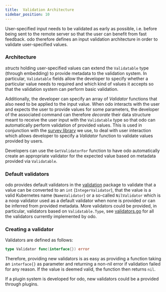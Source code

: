 ```yaml
---
title:  Validation Architecture
sidebar_position: 10
---
```


User-specified input needs to be validated as early as possible, i.e. before being sent to the remote server so that the user can benefit from fast feedback. odo therefore defines an input validation architecture in order to validate user-specified values.

### Architecture

_structs_ holding user-specified values can extend the `Validatable` type (through embedding) to provide metadata to the validation system. In particular, `Validatable` fields allow the developer to specify whether a particular value needs to required and which kind of values it accepts so that the validation system can perform basic validation.

Additionally, the developer can specify an array of _Validator_ functions that also need to be applied to the input value. When odo interacts with the user and expects the user to provide values for some parameters, the developer of the associated command can therefore _decorate_ their data structure meant to receive the user input with the `Validatable` type so that odo can automatically perform validation of provided values. This is used in conjunction with the [survey library](https://github.com/AlecAivazis/survey) we use, to deal with user interaction which allows developer to specify a _Validator_ function to validate values provided by users.

Developers can use the `GetValidatorFor` function to have odo automatically create an appropriate validator for the expected value based on metadata provided via `Validatable`.

### Default validators

odo provides default validators in the [validation](https://github.com/openshift/odo/blob/main/pkg/odo/util/validation/validators.go) package to validate that a value can be converted to an `int` (`IntegerValidator`), that the value is a valid Kubernetes name (`NameValidator`) or a so-called `NilValidator` which is a noop validator used as a default validator when none is provided or can be inferred from provided metadata. More validators could be provided, in particular, validators based on `Validatable.Type`, see [validators.go](https://github.com/openshift/odo/blob/main/pkg/odo/util/validation/validators.go) for all the validators currently implemented by odo.

### Creating a validator

Validators are defined as follows: 
```go
type Validator func(interface{}) error
```
Therefore, providing new validators is as easy as providing a function taking an `interface{}` as parameter and returning a non-nil error if validation failed for any reason. If the value is deemed valid, the function then returns `nil`.

If a plugin system is developed for odo, new validators could be a provided through plugins.
